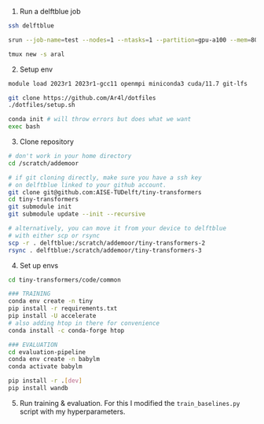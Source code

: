 
1. Run a delftblue job 

```bash
ssh delftblue

srun --job-name=test --nodes=1 --ntasks=1 --partition=gpu-a100 --mem=80G --cpus-per-task=32 --gpus=1 --time=06:00:00 --pty bash

tmux new -s aral 
```

2. Setup env 

```bash
module load 2023r1 2023r1-gcc11 openmpi miniconda3 cuda/11.7 git-lfs

git clone https://github.com/Ar4l/dotfiles
./dotfiles/setup.sh

conda init # will throw errors but does what we want
exec bash 
```

3. Clone repository

```bash
# don't work in your home directory
cd /scratch/addemoor

# if git cloning directly, make sure you have a ssh key 
# on delftblue linked to your github account. 
git clone git@github.com:AISE-TUDelft/tiny-transformers
cd tiny-transformers
git submodule init
git submodule update --init --recursive

# alternatively, you can move it from your device to delftblue 
# with either scp or rsync 
scp -r . delftblue:/scratch/addemoor/tiny-transformers-2
rsync . delftblue:/scratch/addemoor/tiny-transformers-3
```

4. Set up envs 

```bash
cd tiny-transformers/code/common 

### TRAINING
conda env create -n tiny 
pip install -r requirements.txt
pip install -U accelerate
# also adding htop in there for convenience 
conda install -c conda-forge htop
```

```bash
### EVALUATION
cd evaluation-pipeline
conda env create -n babylm 
conda activate babylm 

pip install -r .[dev]
pip install wandb
```

5. Run training & evaluation. For this I modified the `train_baselines.py` script with my hyperparameters. 
